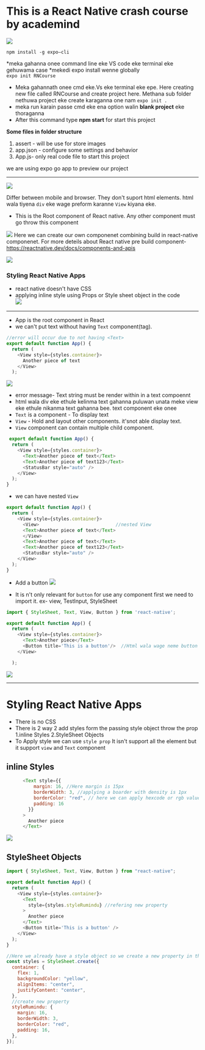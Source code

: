 # This is a React Native crash course by academind

![](./Screenshot%202023-08-03%20213808.png)

`npm install -g expo—cli`

*meka gahanna onee command line eke VS code eke terminal eke gehuwama case
*mekedi expo install wenne globally
<br>
`expo init RNCourse`

- Meka gahannath onee cmd eke.Vs eke terminal eke epe. Here creating new file called RNCourse and create project here. Methana sub folder nethuwa project eke create karaganna one nam `expo init .`
- meka run karain passe cmd eke ena option walin **blank project** eke thoraganna
- After this command type <b>npm start</b> for start this project

**Some files in folder structure**

1. assert - will be use for store images
2. app.json - configure some settings and behavior
3. App.js- only real code file to start this project

we are using expo go app to preview our project

---

![](Screenshot%202023-08-04%20120948.png)

Differ between mobile and browser. They don't suport html elements. html wala tiyena `div` eke wage preform karanne `View` kiyana eke.

- This is the Root component of React native. Any other component must go throw this component

![](Screenshot%202023-08-04%20114758.png)
Here we can create our own componenet combining build in react-native componenet. For more deteils about React native pre build component- https://reactnative.dev/docs/components-and-apis

![](Screenshot%202023-08-04%20105959.png)

### Styling React Native Apps

- react native doesn't have CSS
- applying inline style using Props or Style sheet object in the code  
  ![](Screenshot%202023-08-04%20120027.png)

---

- App is the root component in React
- we can't put text without having `Text` component(tag).

```JavaScript
//error will occur due to not having <Text>
export default function App() {
  return (
    <View style={styles.container}>
      Another piece of text
    </View>
  );
```

![](Screenshot%202023-08-04%20121742.png)

- error message- Text string must be render within in a text compoennt
  <br>
- html wala div eke ethule kelinma text gahanna puluwan unata meke view eke ethule nikanma text gahanna bee. text component eke onee
- `Text` is a component - To display text
- `View` - Hold and layout other components. it'snot able display text.
- `View` component can contain multiple child component.

```JavaScript
 export default function App() {
  return (
    <View style={styles.container}>
      <Text>Another piece of text</Text>
      <Text>Another piece of text123</Text>
      <StatusBar style="auto" />
    </View>
  );
}
```

- we can have nested `View`

```JavaScript
export default function App() {
  return (
    <View style={styles.container}>
      <View>                            //nested View
      <Text>Another piece of text</Text>
      </View>
      <Text>Another piece of text</Text>
      <Text>Another piece of text123</Text>
      <StatusBar style="auto" />
    </View>
  );
}
```

- Add a button
  ![](Screenshot%202023-08-04%20125454.png)

- It is n't only relevant for `button` for use any component first we need to import it. ex- view, TestInput, StyleSheet

```JavaScript
import { StyleSheet, Text, View, Button } from 'react-native';

export default function App() {
  return (
    <View style={styles.container}>
      <Text>Another piece</Text>
      <Button title='This is a button'/>  //Html wala wage neme button eke meka self closing element ekek
    </View>

  );
```

![](Screenshot%202023-08-04%20135113.png)

---

# Styling React Native Apps

- There is no CSS
- There is 2 way 2 add styles form the passing style object throw the prop
  1.inline Styles
  2.StyleSheet Objects
- To Apply style we can use `style prop` It isn't support all the element but it support `view` and `Text` component

## inline Styles

```JavaScript
      <Text style={{
          margin: 16, //Here margin is 15px
          borderWidth: 3, //applying a boarder with density is 1px
          borderColor: "red", // here we can apply hexcode or rgb values
          padding: 16
        }}
      >
        Another piece
      </Text>
```

![](Screenshot%202023-08-04%20135606.png)

## StyleSheet Objects

```JavaScript
import { StyleSheet, Text, View, Button } from "react-native";

export default function App() {
  return (
    <View style={styles.container}>
      <Text
        style={styles.styleRumindu} //refering new property
      >
        Another piece
      </Text>
      <Button title='This is a button' />
    </View>
  );
}

//Here we already have a style object so we create a new property in the object to get styles
const styles = StyleSheet.create({
  container: {
    flex: 1,
    backgroundColor: "yellow",
    alignItems: "center",
    justifyContent: "center",
  },
  //create new property
  styleRumindu: {
    margin: 16,
    borderWidth: 3,
    borderColor: "red",
    padding: 16,
  },
});














```
